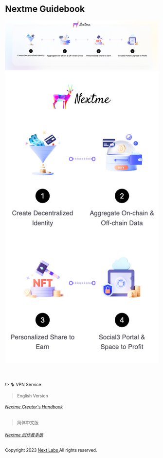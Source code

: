 # Nextme Guidebook

<header>
  <img class='rounded-lg max-sm:hidden' src='assets/images/banner/guidebook_pc.jpg' />
  <img class='rounded-lg md:hidden' src='assets/images/banner/guidebook_mobile.jpg' />
</header>

!> 🪜 VPN Service

> English Version

<h6>
  <a target='_blank' href='https://next-labs.larksuite.com/docx/SVwWdarAToUwpXx4ZYyuSHQLsXe'>Nextme Creator's Handbook</a>
</h6>

> 简体中文版

<h6>
  <a target='_blank'href='https://next-labs.larksuite.com/docx/Cf0zddSCRo0w0lx0h0buG4z3sfb'>Nextme 创作者手册</a>
</h6>

<footer
  class="pt-20 max-sm:pb-8 text-center safe-area-inset-bottom text-sm text-neutral-700"
>
  <label>Copyright 2023</label>
  <a
    href="https://nextme.one"
    target="_blank"
    rel="noopener noreferrer nofollow"
    class="mx-0.5 bg-clip-text !text-transparent bg-gradient-to-r from-sky-500 to-fuchsia-500"
    >Next Labs
  </a>
  <label class="-ml-0.5">All rights reserved.</label>
</footer>
